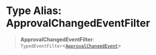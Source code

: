 # Type Alias: ApprovalChangedEventFilter

> **ApprovalChangedEventFilter**: `TypedEventFilter`\<[`ApprovalChangedEvent`](ApprovalChangedEvent.md)\>
